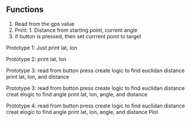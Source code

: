 ## Functions
1. Read from the gps value
2. Print: 1. Distance from starting point, current angle
3. if button is pressed, then set currrent point to target

Prototype 1:
Just print lat, lon

Prototype 2:
print lat, lon 

Prototype 3:
read from button press
create logic to find euclidan distance
print lat, lon, and distance

Prototype 3:
read from button press
create logic to find euclidan distance
creat elogic to find angle
print lat, lon, angle, and distance

Prototype 4:
read from button press
create logic to find euclidan distance
creat elogic to find angle
print lat, lon, angle, and distance
Plot
